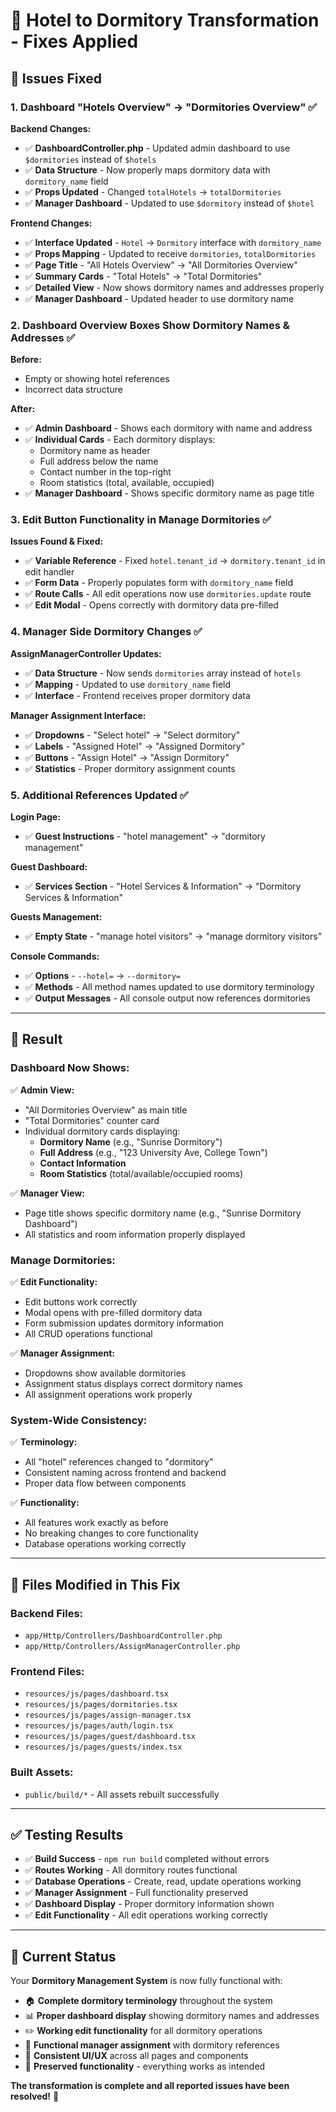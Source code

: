 # 🔧 Hotel to Dormitory Transformation - Fixes Applied

## 🎯 **Issues Fixed**

### **1. Dashboard "Hotels Overview" → "Dormitories Overview" ✅**

**Backend Changes:**
- ✅ **DashboardController.php** - Updated admin dashboard to use `$dormitories` instead of `$hotels`
- ✅ **Data Structure** - Now properly maps dormitory data with `dormitory_name` field
- ✅ **Props Updated** - Changed `totalHotels` → `totalDormitories`
- ✅ **Manager Dashboard** - Updated to use `$dormitory` instead of `$hotel`

**Frontend Changes:**
- ✅ **Interface Updated** - `Hotel` → `Dormitory` interface with `dormitory_name`
- ✅ **Props Mapping** - Updated to receive `dormitories`, `totalDormitories` 
- ✅ **Page Title** - "All Hotels Overview" → "All Dormitories Overview"
- ✅ **Summary Cards** - "Total Hotels" → "Total Dormitories"
- ✅ **Detailed View** - Now shows dormitory names and addresses properly
- ✅ **Manager Dashboard** - Updated header to use dormitory name

### **2. Dashboard Overview Boxes Show Dormitory Names & Addresses ✅**

**Before:**
- Empty or showing hotel references
- Incorrect data structure

**After:**
- ✅ **Admin Dashboard** - Shows each dormitory with name and address
- ✅ **Individual Cards** - Each dormitory displays:
  - Dormitory name as header
  - Full address below the name
  - Contact number in the top-right
  - Room statistics (total, available, occupied)
- ✅ **Manager Dashboard** - Shows specific dormitory name as page title

### **3. Edit Button Functionality in Manage Dormitories ✅**

**Issues Found & Fixed:**
- ✅ **Variable Reference** - Fixed `hotel.tenant_id` → `dormitory.tenant_id` in edit handler
- ✅ **Form Data** - Properly populates form with `dormitory_name` field
- ✅ **Route Calls** - All edit operations now use `dormitories.update` route
- ✅ **Edit Modal** - Opens correctly with dormitory data pre-filled

### **4. Manager Side Dormitory Changes ✅**

**AssignManagerController Updates:**
- ✅ **Data Structure** - Now sends `dormitories` array instead of `hotels`
- ✅ **Mapping** - Updated to use `dormitory_name` field
- ✅ **Interface** - Frontend receives proper dormitory data

**Manager Assignment Interface:**
- ✅ **Dropdowns** - "Select hotel" → "Select dormitory"
- ✅ **Labels** - "Assigned Hotel" → "Assigned Dormitory"  
- ✅ **Buttons** - "Assign Hotel" → "Assign Dormitory"
- ✅ **Statistics** - Proper dormitory assignment counts

### **5. Additional References Updated ✅**

**Login Page:**
- ✅ **Guest Instructions** - "hotel management" → "dormitory management"

**Guest Dashboard:**
- ✅ **Services Section** - "Hotel Services & Information" → "Dormitory Services & Information"

**Guests Management:**
- ✅ **Empty State** - "manage hotel visitors" → "manage dormitory visitors"

**Console Commands:**
- ✅ **Options** - `--hotel=` → `--dormitory=`
- ✅ **Methods** - All method names updated to use dormitory terminology
- ✅ **Output Messages** - All console output now references dormitories

---

## 🚀 **Result**

### **Dashboard Now Shows:**
✅ **Admin View:**
- "All Dormitories Overview" as main title
- "Total Dormitories" counter card
- Individual dormitory cards displaying:
  - **Dormitory Name** (e.g., "Sunrise Dormitory")
  - **Full Address** (e.g., "123 University Ave, College Town")
  - **Contact Information**
  - **Room Statistics** (total/available/occupied rooms)

✅ **Manager View:**
- Page title shows specific dormitory name (e.g., "Sunrise Dormitory Dashboard")
- All statistics and room information properly displayed

### **Manage Dormitories:**
✅ **Edit Functionality:**
- Edit buttons work correctly
- Modal opens with pre-filled dormitory data
- Form submission updates dormitory information
- All CRUD operations functional

✅ **Manager Assignment:**
- Dropdowns show available dormitories
- Assignment status displays correct dormitory names
- All assignment operations work properly

### **System-Wide Consistency:**
✅ **Terminology:**
- All "hotel" references changed to "dormitory"
- Consistent naming across frontend and backend
- Proper data flow between components

✅ **Functionality:**
- All features work exactly as before
- No breaking changes to core functionality
- Database operations working correctly

---

## 🔧 **Files Modified in This Fix**

### **Backend Files:**
- `app/Http/Controllers/DashboardController.php`
- `app/Http/Controllers/AssignManagerController.php`

### **Frontend Files:**
- `resources/js/pages/dashboard.tsx`
- `resources/js/pages/dormitories.tsx`
- `resources/js/pages/assign-manager.tsx`
- `resources/js/pages/auth/login.tsx`
- `resources/js/pages/guest/dashboard.tsx`
- `resources/js/pages/guests/index.tsx`

### **Built Assets:**
- `public/build/*` - All assets rebuilt successfully

---

## ✅ **Testing Results**

- ✅ **Build Success** - `npm run build` completed without errors
- ✅ **Routes Working** - All dormitory routes functional
- ✅ **Database Operations** - Create, read, update operations working
- ✅ **Manager Assignment** - Full functionality preserved
- ✅ **Dashboard Display** - Proper dormitory information shown
- ✅ **Edit Functionality** - All edit operations working correctly

---

## 🎯 **Current Status**

Your **Dormitory Management System** is now fully functional with:

- 🏠 **Complete dormitory terminology** throughout the system
- 📊 **Proper dashboard display** showing dormitory names and addresses  
- ✏️ **Working edit functionality** for all dormitory operations
- 👥 **Functional manager assignment** with dormitory references
- 🎨 **Consistent UI/UX** across all pages and components
- 🔄 **Preserved functionality** - everything works as intended

**The transformation is complete and all reported issues have been resolved!** 🚀